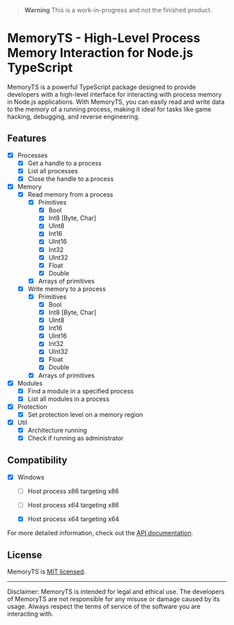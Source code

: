> **Warning**
> This is a work-in-progress and not the finished product.

# MemoryTS - High-Level Process Memory Interaction for Node.js TypeScript

MemoryTS is a powerful TypeScript package designed to provide developers with a high-level interface for interacting with process memory in Node.js applications. With MemoryTS, you can easily read and write data to the memory of a running process, making it ideal for tasks like game hacking, debugging, and reverse engineering.

<!-- ![MemoryTS Demo](demo.gif) -->

## Features
- [x] Processes
  - [x] Get a handle to a process
  - [x] List all processes
  - [x] Close the handle to a process

- [x] Memory
  - [x] Read memory from a process
    - [x] Primitives
      - [x] Bool
      - [x] Int8 [Byte, Char]
      - [x] UInt8
      - [x] Int16
      - [x] UInt16
      - [x] Int32
      - [x] UInt32
      - [x] Float
      - [x] Double
    - [x] Arrays of primitives

  - [x] Write memory to a process
    - [x] Primitives
      - [x] Bool
      - [x] Int8 [Byte, Char]
      - [x] UInt8
      - [x] Int16
      - [x] UInt16
      - [x] Int32
      - [x] UInt32
      - [x] Float
      - [x] Double
    - [x] Arrays of primitives

- [x] Modules
  - [x] Find a module in a specified process 
  - [x] List all modules in a process

- [x] Protection
  - [x] Set protection level on a memory region

- [x] Util
  - [x] Architecture running
  - [x] Check if running as administrator

## Compatibility
- [x] Windows
  - [ ] Host process x86 targeting x86
  - [ ] Host process x64 targeting x86
  - [x] Host process x64 targeting x64


For more detailed information, check out the [API documentation](API.md).


## License

MemoryTS is [MIT licensed](LICENSE).

---

Disclaimer: MemoryTS is intended for legal and ethical use. The developers of MemoryTS are not responsible for any misuse or damage caused by its usage. Always respect the terms of service of the software you are interacting with.